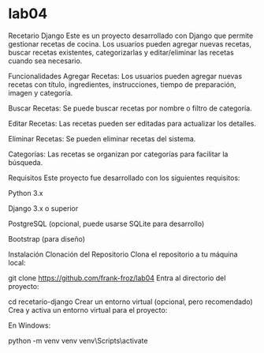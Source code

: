 # lab04
Recetario Django
Este es un proyecto desarrollado con Django que permite gestionar recetas de cocina. Los usuarios pueden agregar nuevas recetas, buscar recetas existentes, categorizarlas y editar/eliminar las recetas cuando sea necesario.

Funcionalidades
Agregar Recetas: Los usuarios pueden agregar nuevas recetas con título, ingredientes, instrucciones, tiempo de preparación, imagen y categoría.

Buscar Recetas: Se puede buscar recetas por nombre o filtro de categoría.

Editar Recetas: Las recetas pueden ser editadas para actualizar los detalles.

Eliminar Recetas: Se pueden eliminar recetas del sistema.

Categorías: Las recetas se organizan por categorías para facilitar la búsqueda.

Requisitos
Este proyecto fue desarrollado con los siguientes requisitos:

Python 3.x

Django 3.x o superior

PostgreSQL (opcional, puede usarse SQLite para desarrollo)

Bootstrap (para diseño)

Instalación
Clonación del Repositorio
Clona el repositorio a tu máquina local:


git clone https://github.com/frank-froz/lab04
Entra al directorio del proyecto:


cd recetario-django
Crear un entorno virtual (opcional, pero recomendado)
Crea y activa un entorno virtual para el proyecto:

En Windows:


python -m venv venv
venv\Scripts\activate
